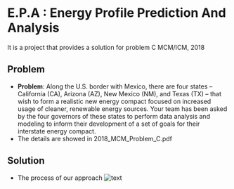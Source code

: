 # E.P.A : Energy Profile Prediction And Analysis

 It is a project that provides a solution for problem C MCM/ICM, 2018
## Problem
 - **Problem**: Along the U.S. border with Mexico, there are four states – California (CA), Arizona (AZ), New Mexico (NM), and Texas (TX) – that wish to form a realistic new energy compact focused on increased usage of cleaner, renewable energy sources. Your team has been asked by the four governors of these states to perform data analysis and modeling to inform their development of a set of goals for their interstate energy compact.
 - The details are showed in 2018\_MCM\_Problem\_C.pdf

## Solution
- The process of our approach
![text](https://github.com/honeyhaoyan/MarkDown_image/blob/master/tiger_roses_approach.png)
